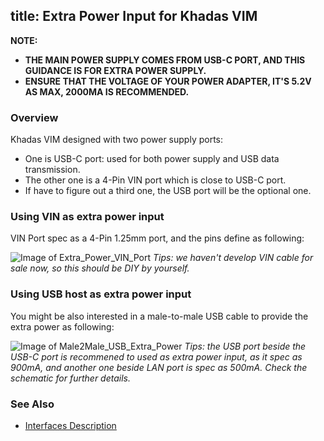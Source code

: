 title: Extra Power Input for Khadas VIM
---

**NOTE:**

* **THE MAIN POWER SUPPLY COMES FROM USB-C PORT, AND THIS GUIDANCE IS FOR EXTRA POWER SUPPLY.**
* **ENSURE THAT THE VOLTAGE OF YOUR POWER ADAPTER, IT'S 5.2V AS MAX, 2000MA IS RECOMMENDED.**

### Overview
Khadas VIM designed with two power supply ports:

* One is USB-C port: used for both power supply and USB data transmission.
* The other one is a 4-Pin VIN port which is close to USB-C port.
* If have to figure out a third one, the USB port will be the optional one.

### Using VIN as extra power input
VIN Port spec as a 4-Pin 1.25mm port, and the pins define as following:
   
![Image of Extra_Power_VIN_Port](/images/vin_extra_power.png)
*Tips: we haven't develop VIN cable for sale now, so this should be DIY by yourself.*

### Using USB host as extra power input
You might be also interested in a male-to-male USB cable to provide the extra power as following:

![Image of Male2Male_USB_Extra_Power](/images/male2male_usb_extra_power.png)
*Tips: the USB port beside the USB-C port is recommened to used as extra power input, as it spec as 900mA, and another one beside LAN port is spec as 500mA. Check the schematic for further details.*


### See Also
* [Interfaces Description](/vim/VimInterfaces.html)

